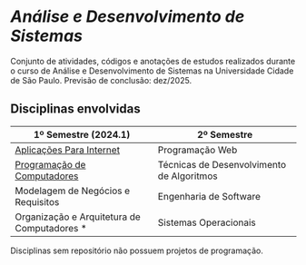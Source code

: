 # *Análise e Desenvolvimento de Sistemas*
Conjunto de atividades, códigos e anotações de estudos realizados durante o curso de Análise e Desenvolvimento de Sistemas na Universidade Cidade de São Paulo.
Previsão de conclusão: dez/2025.

## Disciplinas envolvidas
| 1º Semestre (2024.1) | 2º Semestre |
|----------------------|-------------|
| [Aplicações Para Internet](https://github.com/sousakai/analise-dev-sis-unicid/tree/master/2024-1/app-web)| Programação Web |
| [Programação de Computadores](https://github.com/sousakai/analise-dev-sis-unicid/tree/master/2024-1/pro-computadores) | Técnicas de Desenvolvimento de Algoritmos |
| Modelagem de Negócios e Requisitos | Engenharia de Software |
| Organização e Arquitetura de Computadores * | Sistemas Operacionais |


Disciplinas sem repositório não possuem projetos de programação.
